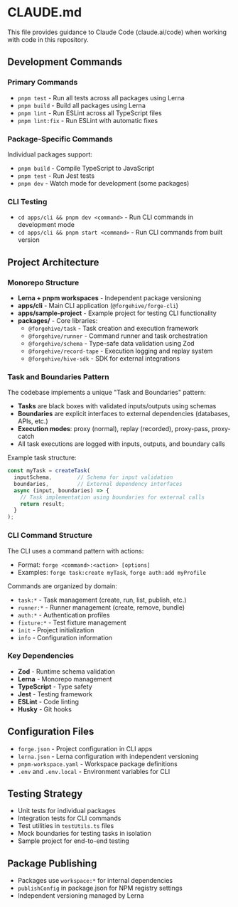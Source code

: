 # CLAUDE.md

This file provides guidance to Claude Code (claude.ai/code) when working with code in this repository.

## Development Commands

### Primary Commands
- `pnpm test` - Run all tests across all packages using Lerna
- `pnpm build` - Build all packages using Lerna
- `pnpm lint` - Run ESLint across all TypeScript files
- `pnpm lint:fix` - Run ESLint with automatic fixes

### Package-Specific Commands
Individual packages support:
- `pnpm build` - Compile TypeScript to JavaScript
- `pnpm test` - Run Jest tests
- `pnpm dev` - Watch mode for development (some packages)

### CLI Testing
- `cd apps/cli && pnpm dev <command>` - Run CLI commands in development mode
- `cd apps/cli && pnpm start <command>` - Run CLI commands from built version

## Project Architecture

### Monorepo Structure
- **Lerna + pnpm workspaces** - Independent package versioning
- **apps/cli** - Main CLI application (`@forgehive/forge-cli`)
- **apps/sample-project** - Example project for testing CLI functionality
- **packages/** - Core libraries:
  - `@forgehive/task` - Task creation and execution framework
  - `@forgehive/runner` - Command runner and task orchestration
  - `@forgehive/schema` - Type-safe data validation using Zod
  - `@forgehive/record-tape` - Execution logging and replay system
  - `@forgehive/hive-sdk` - SDK for external integrations

### Task and Boundaries Pattern
The codebase implements a unique "Task and Boundaries" pattern:

- **Tasks** are black boxes with validated inputs/outputs using schemas
- **Boundaries** are explicit interfaces to external dependencies (databases, APIs, etc.)
- **Execution modes**: proxy (normal), replay (recorded), proxy-pass, proxy-catch
- All task executions are logged with inputs, outputs, and boundary calls

Example task structure:
```typescript
const myTask = createTask(
  inputSchema,        // Schema for input validation
  boundaries,         // External dependency interfaces
  async (input, boundaries) => {
    // Task implementation using boundaries for external calls
    return result;
  }
);
```

### CLI Command Structure
The CLI uses a command pattern with actions:
- Format: `forge <command>:<action> [options]`
- Examples: `forge task:create myTask`, `forge auth:add myProfile`

Commands are organized by domain:
- `task:*` - Task management (create, run, list, publish, etc.)
- `runner:*` - Runner management (create, remove, bundle)
- `auth:*` - Authentication profiles
- `fixture:*` - Test fixture management
- `init` - Project initialization
- `info` - Configuration information

### Key Dependencies
- **Zod** - Runtime schema validation
- **Lerna** - Monorepo management
- **TypeScript** - Type safety
- **Jest** - Testing framework
- **ESLint** - Code linting
- **Husky** - Git hooks

## Configuration Files
- `forge.json` - Project configuration in CLI apps
- `lerna.json` - Lerna configuration with independent versioning
- `pnpm-workspace.yaml` - Workspace package definitions
- `.env` and `.env.local` - Environment variables for CLI

## Testing Strategy
- Unit tests for individual packages
- Integration tests for CLI commands
- Test utilities in `testUtils.ts` files
- Mock boundaries for testing tasks in isolation
- Sample project for end-to-end testing

## Package Publishing
- Packages use `workspace:*` for internal dependencies
- `publishConfig` in package.json for NPM registry settings
- Independent versioning managed by Lerna